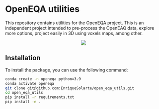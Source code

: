 # OpenEQA utilities
This repository contains utilities for the OpenEQA project. This is an independent project intended to pre-process the OpenEAQ data, explore more options, project easily in 3D using voxels maps, among other.

<p align="center">
  <img src="./assets/scene_test.gif"/>
</p>

## Installation
To install the package, you can use the following command:

```bash
conda create -n openeqa python=3.9
conda activate openeqa
git clone git@github.com:EnriqueSolarte/open_eqa_utils.git
cd open_eqa_utils
pip install -r requirements.txt
pip install -e .
```
